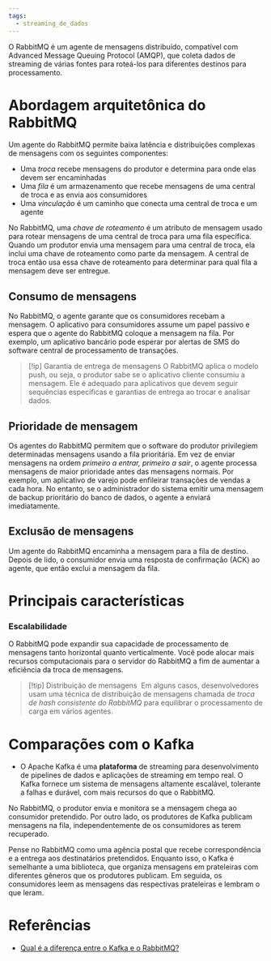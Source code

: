 ```yaml
---
tags:
  - streaming_de_dados
---
```

O RabbitMQ é um agente de mensagens distribuído, compatível com Advanced Message Queuing Protocol (AMQP), que coleta dados de streaming de várias fontes para roteá-los para diferentes destinos para processamento.

# **Abordagem arquitetônica do RabbitMQ**

Um agente do RabbitMQ permite baixa latência e distribuições complexas de mensagens com os seguintes componentes:

- Uma _troca_ recebe mensagens do produtor e determina para onde elas devem ser encaminhadas
- Uma _fila_ é um armazenamento que recebe mensagens de uma central de troca e as envia aos consumidores
- Uma _vinculação_ é um caminho que conecta uma central de troca e um agente

No RabbitMQ, uma _chave de roteamento_ é um atributo de mensagem usado para rotear mensagens de uma central de troca para uma fila específica. Quando um produtor envia uma mensagem para uma central de troca, ela inclui uma chave de roteamento como parte da mensagem. A central de troca então usa essa chave de roteamento para determinar para qual fila a mensagem deve ser entregue.

## Consumo de mensagens

No RabbitMQ, o agente garante que os consumidores recebam a mensagem. O aplicativo para consumidores assume um papel passivo e espera que o agente do RabbitMQ coloque a mensagem na fila. Por exemplo, um aplicativo bancário pode esperar por alertas de SMS do software central de processamento de transações.

> [!ip] Garantia de entrega de mensagens
> O RabbitMQ aplica o modelo push, ou seja, o produtor sabe se o aplicativo cliente consumiu a mensagem. Ele é adequado para aplicativos que devem seguir sequências específicas e garantias de entrega ao trocar e analisar dados.

## Prioridade de mensagem

Os agentes do RabbitMQ permitem que o software do produtor privilegiem determinadas mensagens usando a fila prioritária. Em vez de enviar mensagens na ordem _primeiro a entrar, primeiro a sair_, o agente processa mensagens de maior prioridade antes das mensagens normais. Por exemplo, um aplicativo de varejo pode enfileirar transações de vendas a cada hora. No entanto, se o administrador do sistema emitir uma mensagem de backup prioritário do banco de dados, o agente a enviará imediatamente.

## Exclusão de mensagens

Um agente do RabbitMQ encaminha a mensagem para a fila de destino. Depois de lido, o consumidor envia uma resposta de confirmação (ACK) ao agente, que então exclui a mensagem da fila.


# Principais características

### Escalabilidade

O RabbitMQ pode expandir sua capacidade de processamento de mensagens tanto horizontal quanto verticalmente. Você pode alocar mais recursos computacionais para o servidor do RabbitMQ a fim de aumentar a eficiência da troca de mensagens.

> [!tip] Distribuição de mensagens
>  Em alguns casos, desenvolvedores usam uma técnica de distribuição de mensagens chamada de _troca de hash consistente do RabbitMQ_ para equilibrar o processamento de carga em vários agentes.

# Comparações com o Kafka

- O Apache Kafka é uma **plataforma** de streaming para desenvolvimento de pipelines de dados e aplicações de streaming em tempo real. O Kafka fornece um sistema de mensagens altamente escalável, tolerante a falhas e durável, com mais recursos do que o RabbitMQ.

No RabbitMQ, o produtor envia e monitora se a mensagem chega ao consumidor pretendido. Por outro lado, os produtores de Kafka publicam mensagens na fila, independentemente de os consumidores as terem recuperado.

Pense no RabbitMQ como uma agência postal que recebe correspondência e a entrega aos destinatários pretendidos. Enquanto isso, o Kafka é semelhante a uma biblioteca, que organiza mensagens em prateleiras com diferentes gêneros que os produtores publicam. Em seguida, os consumidores leem as mensagens das respectivas prateleiras e lembram o que leram.


# Referências

- [Qual é a diferença entre o Kafka e o RabbitMQ?](https://aws.amazon.com/pt/compare/the-difference-between-rabbitmq-and-kafka/)